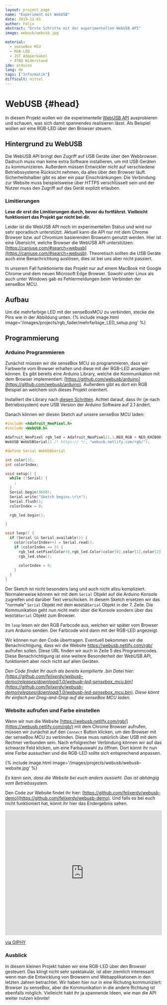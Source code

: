 ```yaml
---
layout: project_page
name: "Experiment mit WebUSB"
date: 2019-12-01
author: Felix
abstract: "Erste Schritte mit der experimentellen WebUSB API"
image: webusb/webusb.jpg

material:
  - senseBox MCU
  - RGB-LED
  - JST Adaperkabel
  - 470Ω Widerstand
ide: arduino
lang: de
tags: ["Informatik"]
difficult: mittel
---
```


# WebUSB {#head}

In diesem Projekt wollen wir die experimentelle [WebUSB API](https://developers.google.com/web/updates/2016/03/access-usb-devices-on-the-web) ausprobieren und schauen, was sich damit spannendes realisieren lässt. Als Beispiel wollen wir eine RGB-LED über den Browser steuern.

## Hintergrund zu WebUSB

Die WebUSB API bringt den Zugriff auf USB Geräte über den Webbrowser. Dadruch muss man keine extra Software installieren, um mit USB Geräten zu kommunizieren. Außerdem müssen Entwickler nicht auf verschiedene Betriebssysteme Rücksicht nehmen, da alles über den Browser läuft. Sicherheitshalber gibt es aber ein paar Einschränkungen: Die Verbindung zur Website muss beispielsweise über HTTPS verschlüsselt sein und der Nutzer muss den Zugriff auf das Gerät explizit erlauben.

### Limitierungen

<b>Lese dir erst die Limitierungen durch, bevor du fortfährst. Vielleicht funktioniert das Projekt gar nicht bei dir.</b>

Leider ist die WebUSB API noch im experimentellen Status und wird nur sehr sporadisch unterstützt. Aktuell kann die API nur mit dem Chrome Browser bzw. auf Chromium basierenden Browsern genutzt werden. Hier ist eine Übersicht, welche Browser die WebUSB API unterstützen: [https://caniuse.com/#search=webusb](https://caniuse.com/#search=webusb). Theoretisch sollten die USB Geräte auch eine Benachrichtung auslösen, dies ist bei uns aber nicht passiert.

In unserem Fall funktionierte das Projekt nur auf einem MacBook mit Google Chrome und dem neuen Microsoft Edge Browser. Sowohl unter Linux als auch unter Windows gab es Fehlermeldungen beim Verbinden der senseBox MCU.

## Aufbau

Um die mehrfarbige LED mit der senseBoxMCU zu verbinden, stecke die Pins wie in der Abbildung unten.
{% include image.html image='/images/projects/rgb_fader/mehrfarbige_LED_setup.png' %}

## Programmierung

### Arduino Programmieren

Zunächst müssen wir die senseBox MCU so programmieren, dass wir Farbwerte vom Browser erhalten und diese mit der RGB-LED anzeigen können. Es gibt bereits eine Arduino Library, welche die Kommunikation mit dem Browser implementiert: [https://github.com/webusb/arduino](https://github.com/webusb/arduino). Außerdem gibt es dort ein RGB Beispiel an welchem sich dieses Projekt orientiert.

Installiert die Library nach [diesen Schritten](https://github.com/webusb/arduino#getting-started). Achtet darauf, dass ihr (je nach Betriebssystem) eure USB Version der Arduino Software auf 2.1 ändert.

Danach können wir diesen Sketch auf unsere senseBox MCU laden:

```c
#include <Adafruit_NeoPixel.h>
#include <WebUSB.h>

Adafruit_NeoPixel rgb_led = Adafruit_NeoPixel(1,1,NEO_RGB + NEO_KHZ800);
WebUSB WebUSBSerial(1 /* https:// */, "webusb.netlify.com/rgb/");

#define Serial WebUSBSerial

int color[3];
int colorIndex;

void setup() {
  while (!Serial) {
    ;
  }
  Serial.begin(9600);
  Serial.write("Sketch begins.\r\n");
  Serial.flush();
  colorIndex = 0;

  rgb_led.begin();

}

void loop() {
  if (Serial && Serial.available()) {
    color[colorIndex++] = Serial.read();
    if (colorIndex == 3) {
      rgb_led.setPixelColor(0,rgb_led.Color(color[0],color[1],color[2]));
      rgb_led.show();

      colorIndex = 0;
    }
  }
}
```

Der Sketch ist nicht besonders lang und auch nicht allzu kompliziert. Normalerweise können wir mit dem `Serial` Objekt auf die Arduino Konsole zugreifen und darüber Text verschicken. In diesem Sketch ersetzen wir das "normale" `Serial` Objekt mit dem `WebUSBSerial` Objekt in der 7. Zeile. Die Kommunikation geht nun nicht mehr über die Konsole sondern über das `WebUSBSerial` Objekt zum Browser.

Im `loop` lesen wir den RGB Farbcode aus, welchen wir später vom Browser zum Arduino senden. Der Farbcode wird dann mit der RGB-LED angezeigt.

Wir können nun den Code übertragen. Eventuell bekommen wir die Benachrichtigung, dass wir die Website https://webusb.netlify.com/rgb/ aufrufen sollen. Diese URL finden wir auch in Zeile 5 des Programmcodes. Diese Benachrichtigung ist eine weitere Besonderheit der WebUSB API, funktioniert aber noch nicht auf allen Geräten.

<i>Den Code findet Ihr auch als bereits kompilierte .bin Datei hier: [https://github.com/felixerdy/webusb-demo/releases/download/1.0/webusb-led-sensebox_mcu.bin](https://github.com/felixerdy/webusb-demo/releases/download/1.0/webusb-led-sensebox_mcu.bin). Diese könnt Ihr einfach per Drag-and-Drop auf die senseBox MCU laden.</i>

### Website aufrufen und Farbe einstellen

Wenn wir nun die Website [https://webusb.netlify.com/rgb/](https://webusb.netlify.com/rgb/) mit dem Chrome Browser aufrufen, müssen wir zunächst auf den `Connect` Button klicken, um den Browser mit der senseBox MCU zu verbinden. Diese muss natürlich über USB mit dem Rechner verbunden sein. Nach erfolgreicher Verbindung können wir auf das schwarze Feld klicken, um eine Farbauswahl zu öffnen. Dort könnt ihr nun eine Farbe aussuchen und die RGB-LED sollte sich entsprechend anpassen.

{% include image.html image='/images/projects/webusb/webusb-website.jpg' %}

<i>Es kann sein, dass die Website bei euch anders aussieht. Das ist abhängig vom Betriebssystem.</i>

Den Code zur Website findet ihr hier: [https://github.com/felixerdy/webusb-demo](https://github.com/felixerdy/webusb-demo). Und falls es bei euch nicht funktioniert hat, könnt ihr hier das Endergebnis sehen.

<div style="height:400px;position:relative;"><iframe src="https://giphy.com/embed/U1sq7sxj6aQuRnH7er" width="100%" height="100%" style="position:absolute" frameBorder="0" class="giphy-embed" allowFullScreen></iframe></div><p><a href="https://giphy.com/gifs/U1sq7sxj6aQuRnH7er">via GIPHY</a></p>

### Ausblick

In diesem kleinen Projekt haben wir eine RGB-LED über den Browser gesteuert. Das klingt nicht sehr spektakulär, ist aber ziemlich interessant wenn man die Entwicklung von Browsern und Webapplikationen in den letzten Jahren betrachtet. Wir haben hier nur in eine Richutng kommuniziert: Browser zu senseBox, aber die Kommunikation in die andere Richtung ist ebenfalls möglich. Vielleicht habt ihr ja spannende Ideen, wie man die API weiter nutzen könnte!

